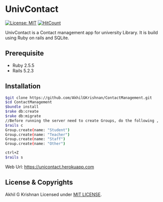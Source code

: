 #   UnivContact
 [![License: MIT](https://img.shields.io/badge/License-MIT-yellow.svg)](LICENSE)  [![HitCount](http://hits.dwyl.com/AkhilGKrishnan/ContactManagement.svg)](http://hits.dwyl.com/AkhilGKrishnan/ContactManagement)

UnivContact is a Contact management app for university Library. It is build using Ruby on rails and SQLite.

## Prerequisite
 * Ruby 2.5.5
 * Rails 5.2.3

## Installation
```bash
$git clone https://github.com/AkhilGKrishnan/ContactManagement.git
$cd ContactManagement
$bundle install
$rake db:create
$rake db:migrate
//Before running the server need to create Groups, do the following ,
$rails c
Group.create(name: "Student")
Group.create(name: "Teacher")
Group.create(name: "Staff")
Group.create(name: "Other")

ctrl+Z
$rails s

```
Web Url: https://unicontact.herokuapp.com

## License & Copyrights

Akhil G Krishnan
Licensed under [MIT LICENSE](LICENSE).
